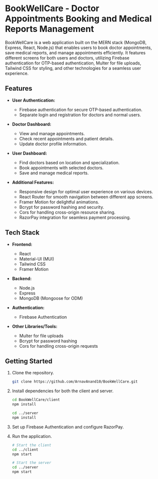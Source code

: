 # BookWellCare - Doctor Appointments Booking and Medical Reports Management

BookWellCare is a web application built on the MERN stack (MongoDB, Express, React, Node.js) that enables users to book doctor appointments, save medical reports, and manage appointments efficiently. It features different screens for both users and doctors, utilizing Firebase authentication for OTP-based authentication, Multer for file uploads, Tailwind CSS for styling, and other technologies for a seamless user experience.

## Features

- **User Authentication:**
  - Firebase authentication for secure OTP-based authentication.
  - Separate login and registration for doctors and normal users.

- **Doctor Dashboard:**
  - View and manage appointments.
  - Check recent appointments and patient details.
  - Update doctor profile information.

- **User Dashboard:**
  - Find doctors based on location and specialization.
  - Book appointments with selected doctors.
  - Save and manage medical reports.

- **Additional Features:**
  - Responsive design for optimal user experience on various devices.
  - React Router for smooth navigation between different app screens.
  - Framer Motion for delightful animations.
  - Bcrypt for password hashing and security.
  - Cors for handling cross-origin resource sharing.
  - RazorPay integration for seamless payment processing.

## Tech Stack

- **Frontend:**
  - React
  - Material-UI (MUI)
  - Tailwind CSS
  - Framer Motion

- **Backend:**
  - Node.js
  - Express
  - MongoDB (Mongoose for ODM)

- **Authentication:**
  - Firebase Authentication

- **Other Libraries/Tools:**
  - Multer for file uploads
  - Bcrypt for password hashing
  - Cors for handling cross-origin requests
 
## Getting Started

1. Clone the repository.
   ```bash
   git clone https://github.com/ArnavAnand10/BookWellCare.git
2. Install dependencies for both the client and server.
   ```bash
   cd BookWellCare/client
   npm install

   cd ../server
   npm install
3. Set up Firebase Authentication and configure RazorPay.

4. Run the application.
   ```bash
   # Start the client
   cd ../client
   npm start

   # Start the server
   cd ../server
   npm start

